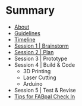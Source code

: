 # Summary

* [About](README.md)
* [Guidelines](guidelines.md)
* [Timeline](timeline.md)
* [Session 1 | Brainstorm](session1.md)
* [Session 2 | Plan](session2.md)
* Session 3 | Prototype
* Session 4 | Build & Code
   * 3D Printing
   * Laser Cutting
   * Arduino
* Session 5 | Test & Revise
* [Tips for FABpal Check In](checkIn.md)

